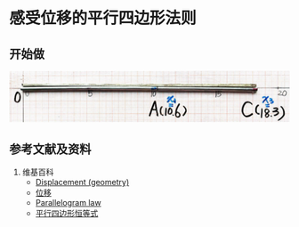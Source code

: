 # 感受位移的平行四边形法则

## 开始做

![](/images/线性代数/向量/感受位移的平行四边形法则/1a1.jpg)

## 参考文献及资料

1. 维基百科
	- [Displacement (geometry)](https://en.wikipedia.org/wiki/Displacement_(geometry)) 
	- [位移](https://zh.wikipedia.org/wiki/位移) 
	- [Parallelogram law](https://en.wikipedia.org/wiki/Parallelogram_law) 
	- [平行四边形恒等式](https://zh.wikipedia.org/wiki/平行四邊形恆等式) 
